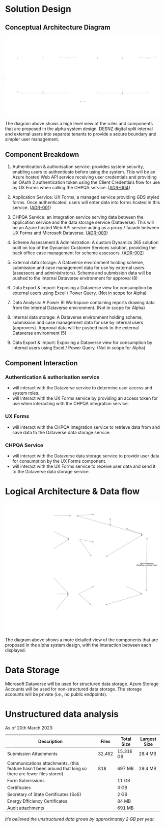 # Solution Design

## Conceptual Architecture Diagram

![Conceptual Architecture](./Images/Alpha_%20Proposed%20To-Be%20Conceptual%20Architecture%20v2.svg)

The diagram above shows a high level view of the roles and components that are proposed in the alpha system design. DESNZ digital split internal and external users into separate tenants to provide a secure boundary and simpler user management.

## Component Breakdown

1. Authentication & authorisation service: provides system security, enabling users to authenticate before using the system. This will be an Azure hosted Web API service receiving user credentials and providing an OAuth 2 authentication token using the Client Credentials flow for use by UX Forms when calling the CHPQA service. ([ADR-004](6_decisions_adr_004.md))

2. Application Service: UX Forms, a managed service providing GDS styled forms. Once authenticated, users will enter data into forms hosted in this service. ([ADR-001](./6_decisions_adr_001.md))

3. CHPQA Service: an integration service serving data between the application service and the data storage service (Dataverse). This will be an Azure hosted Web API service acting as a proxy / facade between UX Forms and Microsoft Dataverse. ([ADR-003](6_decisions_adr_003.md))

4. Scheme Assessment & Administration: A custom Dynamics 365 solution built on top of the Dynamics Customer Services solution, providing the back office case management for scheme assessors. ([ADR-002](./6_decisions_adr_002.md))

5. External data storage: A Dataverse environment holding scheme, submission and case management data for use by external users (assessors and administrators). Scheme and submission data will be pushed to the internal Dataverse environment for approval (8)

6. Data Export & Import: Exposing a Dataverse view for consumption by external users using Excel / Power Query. (Not in scope for Alpha)

7. Data Analysis: A Power BI Workspace containing reports drawing data from the internal Dataverse environment. (Not in scope for Alpha)

8. Internal data storage: A Dataverse environment holding scheme, submission and case management data for use by internal users (approvers). Approval data will be pushed back to the external Dataverse environment (5)

9. Data Export & Import: Exposing a Dataverse view for consumption by internal users using Excel / Power Query. (Not in scope for Alpha)

## Component Interaction

### Authentication & authorisation service
- will interact with the Dataverse service to determine user access and system roles.
- will interact with the UX Forms service by providing an access token for use when interacting with the CHPQA integration service.

### UX Forms
- will interact with the CHPQA integration service to retrieve data from and save data to the Dataverse data storage service.

### CHPQA Service
- will interact with the Dataverse data storage service to provide user data for consumption by the UX Forms component.
- will interact with the UX Forms service to receive user data and send it to the Dataverse data storage service.

# Logical Architecture & Data flow

![Logical Architecture](./Images/Alpha_%20Proposed%20To-Be%20Logical%20Architecture%20v2.svg)

The diagram above shows a more detailed view of the components that are proposed in the alpha system design, with the interaction between each displayed.

# Data Storage

Microsoft Dataverse will be used for structured data storage. Azure Storage Accounts will be used for non-structured data storage. The storage accounts will be private (i.e., no public endpoints).

# Unstructured data analysis

As of 20th March 2023:

| Description | Files | Total Size | Largest Size |
|--|--|--|--|
|Submission Attachments|32,462|15.316 GB|28.4 MB|
|Communications attachments. (this feature hasn’t been around that long so there are fewer files stored)|818|697 MB| 29.4 MB|
|Form Submissions||11 GB|
Certificates||3 GB|
|Secretary of State Certificates (SoS)|| 2 GB|
|Energy Efficiency Certificates||84 MB|
|Audit attachments||691 MB|

_It’s believed the unstructured data grows by approximately 2 GB per year._
